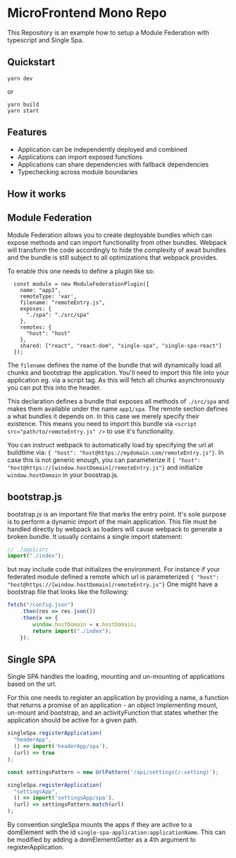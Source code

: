 # MicroFrontend Mono Repo

This Repository is an example how to setup a Module Federation with typescript and Single Spa.

## Quickstart

```
yarn dev
```
or
```
yarn build
yarn start
```

## Features

- Application can be independently deployed and combined
- Applications can import exposed functions
- Applications can share dependencies with fallback dependencies
- Typechecking across module boundaries


## How it works

## Module Federation

Module Federation allows you to create deployable bundles which can expose methods and can import functionality from other bundles.
Webpack will transform the code accordingly to hide the complexity of await bundles and the bundle is still subject to all optimizations that webpack provides.

To enable this one needs to define a plugin like so:

```
  const module = new ModuleFederationPlugin({
    name: "app1",
    remoteType: 'var',
    filename: "remoteEntry.js",
    exposes: {
      "./spa": "./src/spa"
    },
    remotes: {
      "host": "host"
    },
    shared: ["react", "react-dom", "single-spa", "single-spa-react"]
  });

```

The `filename` defines the name of the bundle that will dynamically load all chunks and bootstrap the application.
You'll need to import this file into your application eg. via a script tag. As this will fetch all chunks asynchronously you can put this into the header.

This declaration defines a bundle that exposes all methods of `./src/spa` and makes them available under the name `app1/spa`.
The remote section defines a what bundles it depends on.
In this case we merely specify their existence. 
This means you need to import this bundle via `<script src="path/to/remoteEntry.js" />` to use it's functionality. 

You can instruct webpack to automatically load by specifying the url at buildtime via: `{ "host": "host@https://mydomain.com/remoteEntry.js"}`.
In case this is not generic enough, you can parameterize it `{ "host": "host@https://[window.hostDomain]/remoteEntry.js"}`
and initialize `window.hostDomain` in your boostrap.js.



## bootstrap.js

bootstrap.js is an important file that marks the entry point.
It's sole purpose is to perform a dynamic import of the main application.
This file must be handled directly by webpack as loaders will cause webpack to generate a broken bundle.
It usually contains a single import statement:

```js
// ./app1/src
import("./index");
```

but may include code that initializes the environment. 
For instance if your federated module defined a remote which url is parameterized
`{ "host": "host@https://[window.hostDomain]/remoteEntry.js"}`
One might have a bootstrap file that looks like the following:

```js
fetch("/config.json")
    .then(res => res.json())
    .then(x => {
        window.hostDomain = x.hostDomain;
        return import("./index");
    });
```

## Single SPA

Single SPA handles the loading, mounting and un-mounting of applications based on the url.

For this one needs to register an application by providing a name,
a function that returns a promise of an application - an object implementing mount, un-mount and bootstrap, and an activityFunction that states whether the application should be active for a given path.

```js
singleSpa.registerApplication(
  "headerApp",
  () => import('headerApp/spa'),
  (url) => true
);

const settingsPattern = new UrlPattern('/api/settings(/:setting)');

singleSpa.registerApplication(
  "settingsApp",
  () => import('settingsApp/spa'),
  (url) => settingsPattern.match(url)
);

```

By convention singleSpa mounts the apps if they are active to a domElement with the id `single-spa-application:applicationName`. This can be modified by adding a domElementGetter as a 4th argument to registerApplication.
